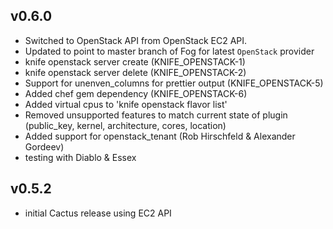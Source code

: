 ## v0.6.0
* Switched to OpenStack API from OpenStack EC2 API.
* Updated to point to master branch of Fog for latest `OpenStack` provider
* knife openstack server create (KNIFE_OPENSTACK-1)
* knife openstack server delete (KNIFE_OPENSTACK-2)
* Support for unenven_columns for prettier output (KNIFE_OPENSTACK-5)
* Added chef gem dependency (KNIFE_OPENSTACK-6)
* Added virtual cpus to 'knife openstack flavor list'
* Removed unsupported features to match current state of plugin (public_key, kernel, architecture, cores, location)
* Added support for openstack_tenant (Rob Hirschfeld & Alexander Gordeev)
* testing with Diablo & Essex

## v0.5.2
* initial Cactus release using EC2 API
